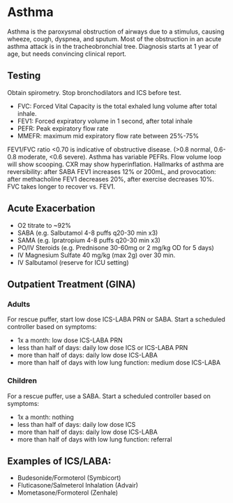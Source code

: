 # Asthma

Asthma is the paroxysmal obstruction of airways due to a stimulus, causing wheeze, cough, dyspnea, and sputum. Most of the obstruction in an acute asthma attack is in the tracheobronchial tree. Diagnosis starts at 1 year of age, but needs convincing clinical report.

## Testing
Obtain spirometry. Stop bronchodilators and ICS before test.

- FVC: Forced Vital Capacity is the total exhaled lung volume after total inhale.
- FEV1: Forced expiratory volume in 1 second, after total inhale
- PEFR: Peak expiratory flow rate
- MMEFR: maximum mid expiratory flow rate between 25%-75%

FEV1/FVC ratio <0.70 is indicative of obstructive disease. (>0.8 normal, 0.6-0.8 moderate, <0.6 severe). Asthma has variable PEFRs. Flow volume loop will show scooping. CXR may show hyperinflation. Hallmarks of asthma are reversibility: after SABA FEV1 increases 12% or 200mL, and provocation: after methacholine FEV1 decreases 20%, after exercise decreases 10%. FVC takes longer to recover vs. FEV1.

## Acute Exacerbation
- O2 titrate to ~92%
- SABA (e.g. Salbutamol 4-8 puffs q20-30 min x3)
- SAMA (e.g. Ipratropium 4-8 puffs q20-30 min x3)
- PO/IV Steroids (e.g. Prednisone 30-60mg or 2 mg/kg OD for 5 days)
- IV Magnesium Sulfate 40 mg/kg (max 2g) over 30 min.
- IV Salbutamol (reserve for ICU setting)

## Outpatient Treatment (GINA)
### Adults
For rescue puffer, start low dose ICS-LABA PRN or SABA. Start a scheduled controller based on symptoms:
- 1x a month: low dose ICS-LABA PRN
- less than half of days: daily low dose ICS or ICS-LABA PRN
- more than half of days: daily low dose ICS-LABA
- more than half of days with low lung function: medium dose ICS-LABA

### Children
For a rescue puffer, use a SABA. Start a scheduled controller based on symptoms:
- 1x a month: nothing
- less than half of days: daily low dose ICS
- more than half of days: daily low dose ICS-LABA
- more than half of days with low lung function: referral

## Examples of ICS/LABA:

* Budesonide/Formoterol (Symbicort)
* Fluticasone/Salmeterol Inhalation (Advair)
* Mometasone/Formoterol (Zenhale)
